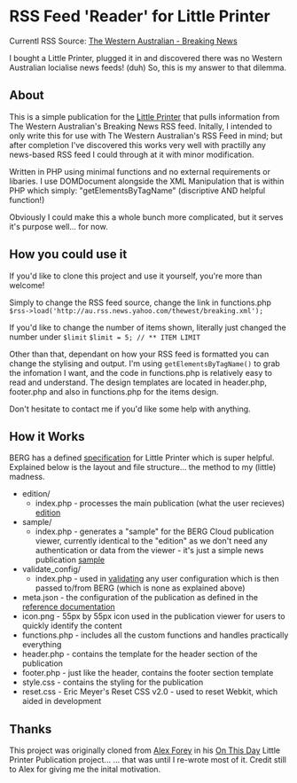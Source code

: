 RSS Feed 'Reader' for Little Printer
=============
Currentl RSS Source: [The Western Australian - Breaking News](http://au.rss.news.yahoo.com/thewest/breaking.xml)

I bought a Little Printer, plugged it in and discovered there was no Western Australian locialise news feeds! (duh)
So, this is my answer to that dilemma.

About
-----

This is a simple publication for the [Little Printer](http://bergcloud.com/littleprinter/) that pulls information from The Western Australian's Breaking News RSS feed.
Initally, I intended to only write this for use with The Western Australian's RSS Feed in mind; but after completion I've discovered this works very well with practilly any news-based RSS feed I could through at it with minor modification.

Written in PHP using minimal functions and no external requirements or libaries.
I use DOMDocument alongside the XML Manipulation that is within PHP which simply: "getElementsByTagName" (discriptive AND helpful function!)

Obviously I could make this a whole bunch more complicated, but it serves it's purpose well... for now.

How you could use it
--------------------

If you'd like to clone this project and use it yourself, you're more than welcome!

Simply to change the RSS feed source, change the link in functions.php
`$rss->load('http://au.rss.news.yahoo.com/thewest/breaking.xml');`

If you'd like to change the number of items shown, literally just changed the number under `$limit`
`$limit = 5; // ** ITEM LIMIT`

Other than that, dependant on how your RSS feed is formatted you can change the stylising and output.
I'm using `getElementsByTagName()` to grab the infomation I want, and the code in functions.php is relatively easy to read and understand.
The design templates are located in header.php, footer.php and also in functions.php for the items design.

Don't hesitate to contact me if you'd like some help with anything.


How it Works
------------

BERG has a defined [specification](http://remote.bergcloud.com/developers/reference/) for Little Printer which is super helpful.
Explained below is the layout and file structure... the method to my (little) madness.

*	edition/
	*	index.php - processes the main publication (what the user recieves) [edition](http://remote.bergcloud.com/developers/reference/edition)
*	sample/
	*	index.php - generates a "sample" for the BERG Cloud publication viewer, currently identical to the "edition" as we don't need any authentication or data from the viewer - it's just a simple news publication [sample](http://remote.bergcloud.com/developers/reference/sample)
*	validate_config/	
	*	index.php - used in [validating](http://remote.bergcloud.com/developers/reference/validate_config) any user configuration which is then passed to/from BERG (which is none as explained above)
*	meta.json - the configuration of the publication as defined in the [reference documentation](http://remote.bergcloud.com/developers/reference/metajson)
*	icon.png - 55px by 55px icon used in the publication viewer for users to quickly identify the content
*	functions.php - includes all the custom functions and handles practically everything
*	header.php - contains the template for the header section of the publication
*	footer.php - just like the header, contains the footer section template
*	style.css - contains the styling for the publication
*	reset.css - Eric Meyer's Reset CSS v2.0 - used to reset Webkit, which aided in development

Thanks
------

This project was originally cloned from [Alex Forey](https://github.com/alfo) in his [On This Day](https://github.com/alfo/onthisday) Little Printer Publication project...
... that was until I re-wrote most of it. Credit still to Alex for giving me the inital motivation.